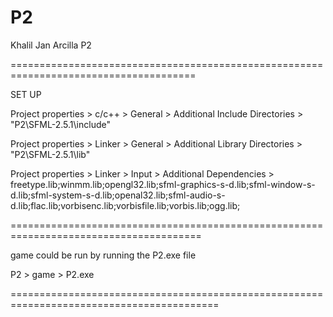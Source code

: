# P2
Khalil Jan Arcilla
P2

======================================================================================

SET UP

Project properties > c/c++ > General > Additional Include Directories > "P2\SFML-2.5.1\include"


Project properties > Linker > General > Additional Library Directories > "P2\SFML-2.5.1\lib"


Project properties > Linker > Input > Additional Dependencies > freetype.lib;winmm.lib;opengl32.lib;sfml-graphics-s-d.lib;sfml-window-s-d.lib;sfml-system-s-d.lib;openal32.lib;sfml-audio-s-d.lib;flac.lib;vorbisenc.lib;vorbisfile.lib;vorbis.lib;ogg.lib;



=======================================================================================

game could be run by running the P2.exe file


P2 > game > P2.exe

==========================================================================================
